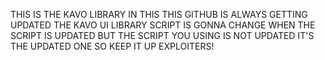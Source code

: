 THIS IS THE KAVO LIBRARY IN THIS THIS GITHUB IS ALWAYS GETTING UPDATED THE KAVO UI LIBRARY SCRIPT IS GONNA CHANGE WHEN THE SCRIPT IS UPDATED BUT THE SCRIPT YOU USING IS NOT UPDATED IT'S THE UPDATED ONE SO KEEP IT UP EXPLOITERS! 
